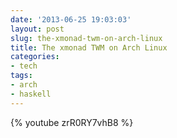 ```yaml
---
date: '2013-06-25 19:03:03'
layout: post
slug: the-xmonad-twm-on-arch-linux
title: The xmonad TWM on Arch Linux
categories:
- tech
tags:
- arch
- haskell
---
```


{% youtube zrR0RY7vhB8 %}
